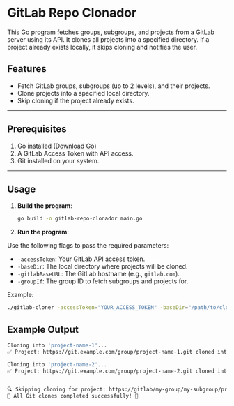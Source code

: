 # GitLab Repo Clonador

This Go program fetches groups, subgroups, and projects from a GitLab server using its API. It clones all projects into a specified directory. If a project already exists locally, it skips cloning and notifies the user.

## Features

- Fetch GitLab groups, subgroups (up to 2 levels), and their projects.
- Clone projects into a specified local directory.
- Skip cloning if the project already exists.

---

## Prerequisites

1. Go installed ([Download Go](https://golang.org/dl/))
2. A GitLab Access Token with API access.
3. Git installed on your system.

---

## Usage

1. **Build the program**:

   ```bash
   go build -o gitlab-repo-clonador main.go
   ```


2. **Run the program**:

Use the following flags to pass the required parameters:

- `-accessToken`: Your GitLab API access token.
- `-baseDir`: The local directory where projects will be cloned.
- `-gitlabBaseURL`: The GitLab hostname (e.g., `gitlab.com`).
- `-groupIf`: The group ID to fetch subgroups and projects for.

Example:
```bash
./gitlab-cloner -accessToken="YOUR_ACCESS_TOKEN" -baseDir="/path/to/clone" -gitlabBaseURL="gitlab.com" -groupId="123456"
```

## Example Output
```bash
Cloning into 'project-name-1'...
✅ Project: https://git.example.com/group/project-name-1.git cloned into folder: /path/to/clone/group/project-name-1...

Cloning into 'project-name-2'...
✅ Project: https://git.example.com/group/project-name-2.git cloned into folder: /path/to/clone/group/project-name-2...


🔍 Skipping cloning for project: https://gitlab/my-group/my-subgroup/project3. Directory already exists at: /path/to/clone/my-group/my-subgroup
🎉 All Git clones completed successfully! 🎉
```